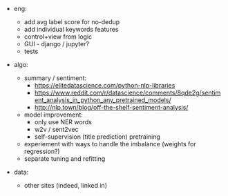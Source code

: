 - eng:
    - add avg label score for no-dedup
	- add individual keywords features
    - control+view from logic    
    - GUI - django / jupyter? 
    - tests        
    
- algo:
    - summary / sentiment:
        - https://elitedatascience.com/python-nlp-libraries
        - https://www.reddit.com/r/datascience/comments/8qde2g/sentiment_analysis_in_python_any_pretrained_models/
        - http://nlp.town/blog/off-the-shelf-sentiment-analysis/  
    - model improvement:
        - only use NER words
        - w2v / sent2vec
        - self-supervision (title prediction) pretraining
    - experiement with ways to handle the imbalance (weights for regression?)    
    - separate tuning and refitting
    
- data:
    - other sites (indeed, linked in)
